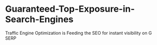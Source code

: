Guaranteed-Top-Exposure-in-Search-Engines
=========================================

Traffic Engine Optimization is Feeding the SEO for instant visibility on G SERP